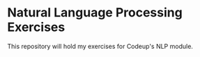 # Natural Language Processing Exercises

This repository will hold my exercises for Codeup's NLP module.